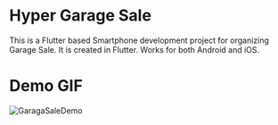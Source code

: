 # Hyper Garage Sale

This is a Flutter based Smartphone development project for organizing Garage Sale. It is created in Flutter. Works for both Android and iOS.

# Demo GIF

![GaragaSaleDemo](https://user-images.githubusercontent.com/54451256/102261761-ffbdaf00-3ec6-11eb-84b0-bdfef51cba53.gif)
